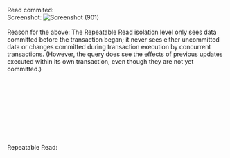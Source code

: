 Read commited: <br>
Screenshot:
![Screenshot (901)](https://user-images.githubusercontent.com/69463767/165081646-b5faacfe-6181-445a-a006-ea272634ed3b.png)
<br>
<br>
Reason for the above:
The Repeatable Read isolation level only sees data committed before the transaction began; it never sees either uncommitted data or 
changes committed during transaction execution by concurrent transactions. 
(However, the query does see the effects of previous updates executed within its own transaction, even though they are not yet committed.) 

<br>
<br><br>
<br><br>
<br><br>
<br>

Repeatable Read:
